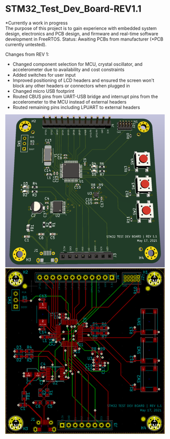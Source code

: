 # STM32_Test_Dev_Board-REV1.1
*Currently a work in progress<br/>
The purpose of this project is to gain experience with embedded system design, electronics and PCB design, and firmware and real-time software development in FreeRTOS.
Status: Awaiting PCBs from manufacturer (*PCB currently untested).

Changes from REV 1:
- Changed component selection for MCU, crystal oscillator, and accelerometer due to availability and cost constraints
- Added switches for user input
- Improved positioning of LCD headers and ensured the screen won't block any other headers or connectors when plugged in
- Changed micro USB footprint
- Routed CBUS pins from UART-USB bridge and interrupt pins from the accelerometer to the MCU instead of external headers
- Routed remaining pins including LPUART to external headers

![PCB 3D View](https://github.com/tylerb32/Repo_Images/blob/main/STM32_Test_Dev_Board_REV1_1-PCB_3D_View.png?raw=true)
![PCB Routing](https://github.com/tylerb32/Repo_Images/blob/main/STM32_Test_Dev_Board_REV1_1-PCB_Routing.png?raw=true)
